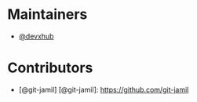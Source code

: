 # Maintainers

- [@devxhub]

[@devxhub]: https://github.com/devxhub

# Contributors
- [@git-jamil]
[@git-jamil]: https://github.com/git-jamil
